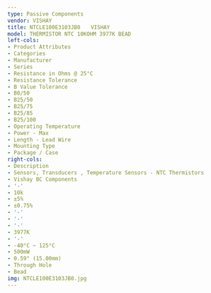 ```yaml
---
type: Passive Components
vendor: VISHAY
title: NTCLE100E3103JB0　　VISHAY
model: THERMISTOR NTC 10KOHM 3977K BEAD
left-cols:
- Product Attributes
- Categories
- Manufacturer
- Series
- Resistance in Ohms @ 25°C
- Resistance Tolerance
- B Value Tolerance
- B0/50
- B25/50
- B25/75
- B25/85
- B25/100
- Operating Temperature
- Power - Max
- Length - Lead Wire
- Mounting Type
- Package / Case
right-cols:
- Description
- Sensors, Transducers , Temperature Sensors - NTC Thermistors
- Vishay BC Components
- '-'
- 10k
- ±5%
- ±0.75%
- '-'
- '-'
- '-'
- 3977K
- '-'
- -40°C ~ 125°C
- 500mW
- 0.59" (15.00mm)
- Through Hole
- Bead
img: NTCLE100E3103JB0.jpg
---
```

